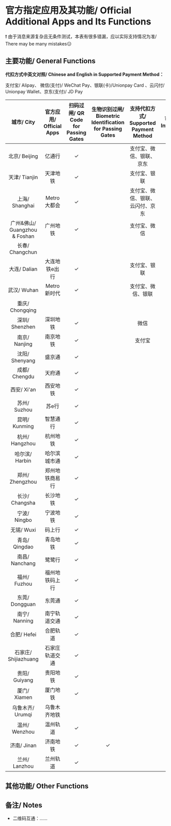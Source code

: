 # 官方指定应用及其功能/ Official Additional Apps and Its Functions

❗ 由于消息来源复杂且无条件测试，本表有很多错漏，应以实际支持情况为准/ There may be many mistakes😑

## 主要功能/ General Functions
**代扣方式中英文对照/ Chinese and English in Supported Payment Method：**

支付宝/ Alipay、 微信(支付)/ WeChat Pay、银联(卡)/Unionpay Card 、云闪付/ Unionpay Wallet、京东(支付)/ JD Pay

| 城市/ City | 官方应用/ Official Apps | 扫码过闸/ QR Code for Passing Gates | 生物识别过闸/ Biometric Identification for Passing Gates | 支持代扣方式/ Supported Payment Method | 可刷公交/ Bus Interchangeable | 其他指定应用/ Other Apps Available |
| :-: | :-: | :-: | :-: | :-: | :-: | :-: |
| 北京/ Beijing | 亿通行 | ✓ | | 支付宝、微信、银联、京东 | ✓ | 北京一卡通、北京公交 |
| 天津/ Tianjin | 天津地铁 | ✓ | | 支付宝、银联 |
| 上海/ Shanghai | Metro大都会 | ✓ | | 支付宝、微信、银联、云闪付、京东 |
| 广州&佛山/ Guangzhou & Foshan | 广州地铁 | ✓ | | 支付宝、微信 |
| 长春/ Changchun | |
| 大连/ Dalian | 大连地铁e出行 | ✓ | | 支付宝、银联 |
| 武汉/ Wuhan | Metro新时代 | ✓ | | 支付宝、微信、银联 |
| 重庆/ Chongqing | |
| 深圳/ Shenzhen | 深圳地铁 | ✓ | | 微信 |
| 南京/ Nanjing | 南京地铁 | ✓ | | 支付宝 |
| 沈阳/ Shenyang | 盛京通 | ✓ | | |
| 成都/ Chengdu | 天府通 | ✓ | | |
| 西安/ Xi'an | 西安地铁 | ✓ | | |
| 苏州/ Suzhou | 苏e行 | ✓ | | |
| 昆明/ Kunming | 智慧通行 | ✓ | |
| 杭州/ Hangzhou | 杭州地铁 | ✓ | |
| 哈尔滨/ Harbin | 哈尔滨城市通 | ✓ | |
| 郑州/ Zhengzhou | 郑州地铁商易行 | ✓ | |
| 长沙/ Changsha | 长沙地铁 | ✓ | |
| 宁波/ Ningbo | 宁波地铁 | ✓ | |
| 无锡/ Wuxi | 码上行 | ✓ | |
| 青岛/ Qingdao | 青岛地铁 | ✓ | |
| 南昌/ Nanchang | 鹭鹭行 | ✓ | |
| 福州/ Fuzhou | 福州地铁码上行 | ✓ | |
| 东莞/ Dongguan | 东莞通 | ✓ | |
| 南宁/ Nanning | 南宁轨道交通 | ✓ | |
| 合肥/ Hefei | 合肥轨道 | ✓ | |
| 石家庄/ Shijiazhuang | 石家庄轨道交通 | ✓ | |
| 贵阳/ Guiyang | 贵阳地铁 | ✓ | |
| 厦门/ Xiamen | 厦门地铁 | ✓ | |
| 乌鲁木齐/ Urumqi | 乌鲁木齐地铁 | | |
| 温州/ Wenzhou | 温州轨道 | ✓ | |
| 济南/ Jinan | 济南地铁 | ✓ | ✓ |
| 兰州/ Lanzhou | 兰州轨道 | ✓ | |

## 其他功能/ Other Functions

## 备注/ Notes
- 二维码互通：……
